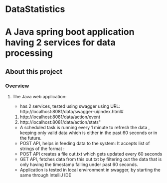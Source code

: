 # DataStatistics


# A Java spring boot application having 2 services for data processing

## About this project

### Overview

1. The Java web application:

   - has 2 services, tested using swagger using URL: http://localhost:8081/data/swagger-ui/index.html#
   
   1. http://localhost:8081/data/action/event
   2. http://localhost:8081/data/action/stats" 
   
   - A scheduled task is running every 1 minute to refresh the data , keeping only valid data which is either in the past 60 seconds or in the future.
   - POST API, helps in feeding data to the system: It accepts list of strings of the format :
   - POST API creates a file out.txt which gets updated every 60 seconds 
   - GET API, fetches data from this out.txt by filtering out the data that is only having the timestamp falling under past 60 seconds.
   - Application is tested in local environment in swagger, by starting the same through IntelliJ IDE
